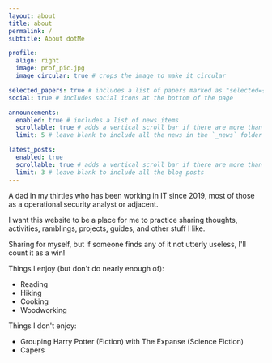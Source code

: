 ```yaml
---
layout: about
title: about
permalink: /
subtitle: About dotMe

profile:
  align: right
  image: prof_pic.jpg
  image_circular: true # crops the image to make it circular

selected_papers: true # includes a list of papers marked as "selected={true}"
social: true # includes social icons at the bottom of the page

announcements:
  enabled: true # includes a list of news items
  scrollable: true # adds a vertical scroll bar if there are more than 3 news items
  limit: 5 # leave blank to include all the news in the `_news` folder

latest_posts:
  enabled: true
  scrollable: true # adds a vertical scroll bar if there are more than 3 new posts items
  limit: 3 # leave blank to include all the blog posts
---
```


A dad in my thirties who has been working in IT since 2019, most of those as a operational security analyst or adjacent.

I want this website to be a place for me to practice sharing thoughts, activities, ramblings, projects, guides, and other stuff I like.

Sharing for myself, but if someone finds any of it not utterly useless, I'll count it as a win!

Things I enjoy (but don't do nearly enough of):
- Reading
- Hiking
- Cooking
- Woodworking

Things I don't enjoy:
- Grouping Harry Potter (Fiction) with The Expanse (Science Fiction)
- Capers
